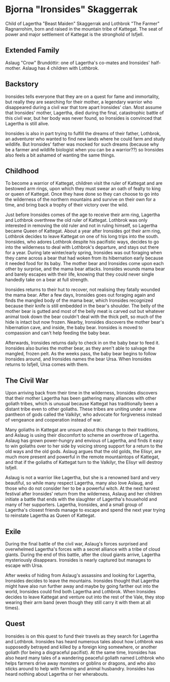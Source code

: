 # Bjorna "Ironsides" Skaggerrak

Child of Lagertha "Beast Maiden" Skaggerrak and Lothbrok "The Farmer" Ragnarrohim, born and raised in the mountain tribe of Kattegat. The seat of power and major settlement of Kattegat is the stronghold of Isfjell. 

## Extended Family

Aslaug "Crow" Brundóttir: one of Lagertha's co-mates and Ironsides' half-mother. Aslaug has 4 children with Lothbrok. 

## Backstory

Ironsides tells everyone that they are on a quest for fame and immortality, but really they are searching for their mother, a legendary warrior who disappeared during a civil war that tore apart Ironsides' clan. Most assume that Ironsides' mother, Lagertha, died during the final, catastrophic battle of this civil war, but her body was never found, so Ironsides is convinced that Lagertha is still alive.

Ironsides is also in part trying to fulfill the dreams of their father, Lothbrok, an adventurer who wanted to find new lands where he could farm and study wildlife. But Ironsides' father was mocked for such dreams (because why be a farmer and wildlife biologist when you can be a warrior??) so Ironsides also feels a bit ashamed of wanting the same things.

## Childhood

To become a warrior of Kattegat, children visit the ruler of Kattegat and are bestowed arm rings, upon which they must swear an oath of fealty to king or queen of Kattegat. Once they have done so they can choose to go into the wilderness of the northern mountains and survive on their own for a time, and bring back a trophy of their victory over the wild. 

Just before Ironsides comes of the age to receive their arm ring, Lagertha and Lothbrok overthrew the old ruler of Kattegat. Lothbrok was only interested in removing the old ruler and not in ruling himself, so Lagertha became Queen of Kattegat. About a year after Ironsides got their arm ring, Lothbrok decides to leave Kattegat on one of his long trips into the south. Ironsides, who adores Lothbrok despite his pacifistic ways, decides to go into the wilderness to deal with Lothbrok's departure, and stays out there for a year. During late winter/early spring, Ironsides was out foraging when they came across a bear that had woken from its hibernation early because it needed food for its baby. The mother bear and Ironsides come upon each other by surprise, and the mama bear attacks. Ironsides wounds mama bear and barely escapes with their life, knowing that they could never single handedly take on a bear at full strength.

Ironsides returns to their hut to recover, not realising they fatally wounded the mama bear. After a few days, Ironsides goes out foraging again and finds the mangled body of the mama bear, which Ironsides recognized because their knife is still embedded in the bear's shoulder. The belly of the mother bear is gutted and most of the belly meat is carved out but whatever animal took down the bear couldn't deal with the thick pelt, so much of the hide is intact but now frozen. Nearby, Ironsides discovers the mother bear's hibernation cave, and inside, the baby bear. Ironsides is moved to compassion and can't help feeding the baby bear. 

Afterwards, Ironsides returns daily to check in on the baby bear to feed it. Ironsides also buries the mother bear, as they aren't able to salvage the mangled, frozen pelt. As the weeks pass, the baby bear begins to follow Ironsides around, and Ironsides names the bear Ursa. When Ironsides returns to Isfjell, Ursa comes with them. 

## The Civil War

Upon arriving back from their time in the wilderness, Ironsides discovers that their mother Lagertha has been gathering many alliances with other goliath tribes, which is unusual because Kattegat has traditionally been a distant tribe even to other goliaths. These tribes are uniting under a new pantheon of gods called the Valkilyr, who advocate for forgiveness instead of vengeance and cooperation instead of war. 

Many goliaths in Kattegat are unsure about this change to their traditions, and Aslaug is using their discomfort to scheme an overthrow of Lagertha. Aslaug has grown power-hungry and envious of Lagertha, and finds it easy to win goliaths over to her side by voicing strong support for a return to the old ways and the old gods. Aslaug argues that the old golds, the Elisyr, are much more present and powerful in the remote mountaintops of Kattegat, and that if the goliaths of Kattegat turn to the Valkilyr, the Elisyr will destroy Isfjell.

Aslaug is not a warrior like Lagertha, but she is a renowned bard and very beautiful, so while many respect Lagertha, many also love Aslaug, and those who do not consider her to be a powerful witch. At the next harvest festival after Ironsides' return from the wilderness, Aslaug and her children initiate a battle that ends with the slaughter of Lagertha's household and many of her supporters. Lagertha, Ironsides, and a small group of Lagertha's closest friends manage to escape and spend the next year trying to reinstate Lagertha as Queen of Kattegat. 

## Exile

During the final battle of the civil war, Aslaug's forces surprised and overwhelmed Lagertha's forces with a secret alliance with a tribe of cloud giants. During the end of this battle, after the cloud giants arrive, Lagertha mysteriously disappears. Ironsides is nearly captured but manages to escape with Ursa. 

After weeks of hiding from Aslaug's assassins and looking for Lagertha, Ironsides decides to leave the mountains. Ironsides thought that Lagertha might have also run further away and maybe by going farther out into the world, Ironsides could find both Lagertha and Lothbrok. When Ironsides decides to leave Kattegat and venture out into the rest of the Vale, they stop wearing their arm band (even though they still carry it with them at all times). 

## Quest

Ironsides is on this quest to fund their travels as they search for Lagertha and Lothbrok. Ironsides has heard numerous tales about how Lothbrok was supposedly betrayed and killed by a foreign king somewhere, or another goliath (for being a disgraceful pacifist). At the same time, Ironsides has also heard many tales of a wandering peaceful goliath named Lothbrok who helps farmers drive away monsters or goblins or dragons, and who also sticks around to help with farming and animal husbandry. Ironsides has heard nothing about Lagertha or her wherabouts. 


